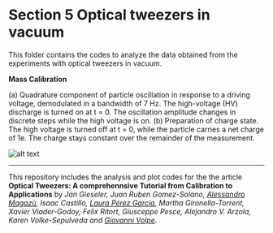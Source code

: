 # Section 5 Optical tweezers in vacuum

This folder contains the codes to analyze the data obtained from the experiments with optical tweezers in vacuum.



**Mass Calibration**


(a) Quadrature component
of particle oscillation in response to a driving voltage, demodulated in a bandwidth of 7 Hz.
The high-voltage (HV) discharge is turned on at t = 0. The oscillation amplitude changes in
discrete steps while the high voltage is on. (b) Preparation of charge state. The high voltage
is turned off at t = 0, while the particle carries a net charge of 1e. The charge stays constant
over the remainder of the measurement. 




![alt text](https://github.com/LauraPerezG/tweezers_AOP_tutorial/blob/merge_26nov_ales_lau/sec_5_optical_tweezers_vacuum_jan/figures/quadrature_charge_state.jpg 
"Quadrature and charge state ")





***


 
This repository includes the analysis and plot codes for the the article **Optical Tweezers: A comprehennsive Tutorial  from Calibration to Applications** by *Jan Gieseler, Juan Ruben Gomez-Solano, [Alessandro Magazù](http://softmatterlab.org/people/alessandro-magazzu/), Isaac Castillo, [Laura Pérez García](http://softmatterlab.org/people/laura-perez-garcia/), Martha Gironella-Torrent, Xavier Viader-Godoy, Felix Ritort, Giusceppe Pesce, Alejandro V. Arzola, Karen Volke-Sepulveda and [Giovanni Volpe](http://softmatterlab.org/people/giovanni-volpe/)*. 
 
